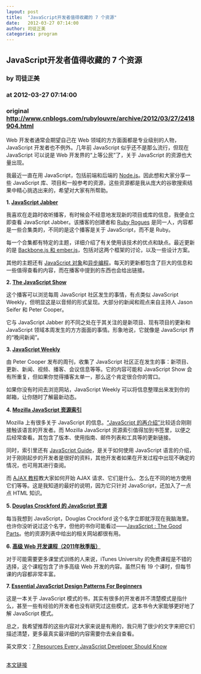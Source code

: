 ```yaml
---
layout: post
title:  "JavaScript开发者值得收藏的 7 个资源"
date:   2012-03-27 07:14:00
author: 司徒正美
categories: program
---
```


## JavaScript开发者值得收藏的 7 个资源
### by 司徒正美
### at 2012-03-27 07:14:00
### original <http://www.cnblogs.com/rubylouvre/archive/2012/03/27/2418904.html>

<p>Web 开发者通常会期望自己在 Web 领域的方方面面都是专业级别的人物，JavaScript 开发者也不例外。几年前 JavaScript 似乎还不是那么流行，但现在 JavaScript 可以说是 Web 开发界的“上等公民”了，关于 JavaScript 的资源也大量出现。</p>

<p>我最近一直在用 JavaScript，包括前端和后端的 <a href="http://nodejs.org/" rel="nofollow">Node.js</a>。因此想和大家分享一些 JavaScript 库、项目和一般参考的资源，这些资源都是我从庞大的谷歌搜索结果中精心挑选出来的，希望对大家有所帮助。</p>
<p><strong>1. <a href="http://javascriptjabber.com/" rel="nofollow">JavaScript Jabber</a></strong></p>
<p>我喜欢在走路时收听播客，有时候会不经意地发现新的项目或库的信息，我便会立即查看 JavaScript Jabber。该播客的创建者和 <a href="http://rubyrogues.com/" rel="nofollow">Ruby Rogues</a> 是同一人，内容都是一些合集类的，不同的是这个播客是关于 JavaScript，而不是 Ruby。</p>
<p>每一个合集都有特定的主题，详细介绍了有关使用该技术的优点和缺点。最近更新的是 <a href="http://javascriptjabber.com/004-jsj-backbone-js-with-jeremy-ashkenas/" rel="nofollow">Backbone.js  和 ember.js</a>，包括对这两个框架的讨论，以及一些设计方案。</p>
<p>其他的主题还有 <a href="http://javascriptjabber.com/005-jsj-javascript-objects/" rel="nofollow">JavaScript 对象</a>和<a href="http://javascriptjabber.com/001-jsj-asynchronous-programming/" rel="nofollow">异步编程</a>。每天的更新都包含了巨大的信息和一些值得查看的内容，而在播客中提到的东西也会给出链接。</p>

<p><strong>2. <a href="http://javascriptshow.com/" rel="nofollow">The JavaScript Show</a></strong></p>
<p>这个播客可以浏览每周 JavaScript 社区发生的事情，有点类似 JavaScript Weekly，但明显这是以音频的形式呈现。大部分的新闻和观点来自主持人 Jason Seifer 和 Peter Cooper。</p>
<p>它与 JavaScript Jabber 的不同之处在于其关注的是新项目、现有项目的更新和 JavaScript 领域本周发生的方方面面的事情。形象地说，它就像是 JavaScript 界的“晚间新闻”。</p>
<p><strong>3. <a href="http://javascriptweekly.com/" rel="nofollow">JavaScript Weekly</a></strong></p>
<p>由 Peter Cooper 发布的周刊，收集了 JavaScript 社区正在发生的事：新项目、更新、新闻、视频、播客、会议信息等等。它的内容可能和 JavaScript Show 会有所重复，但如果你觉得播客太单一，那么这个肯定很合你的胃口。</p>
<p>如果你没有时间去浏览网站，JavaScript Weekly 可以将信息整理出来发到你的邮箱，让你随时了解最新动态。</p>
<p><strong>4. <a href="https://developer.mozilla.org/en/JavaScript" rel="nofollow">Mozilla JavaScript 资源索引</a></strong></p>

<p>Mozilla 上有很多关于 JavaScript 的信息。<a href="https://developer.mozilla.org/en/A_re-introduction_to_JavaScript" rel="nofollow">“JavaScript 的再介绍”</a>比较适合刚刚接触该语言的开发者。而 Mozilla JavaScript 资源索引值得加到书签里，以便之后经常查看。其包含了版本、使用指南、邮件列表和工具等的更新链接。</p>
<p>同时，索引里还有 <a href="https://developer.mozilla.org/en/JavaScript/Guide" rel="nofollow">JavaScript Guide</a>，是关于如何使用 JavaScript 语言的介绍，对于刚刚起步的开发者是很好的资料，其他开发者如果在开发过程中出现不确定的情况，也可用其进行查阅。</p>
<p>而 <a href="https://developer.mozilla.org/en/AJAX/Getting_Started" rel="nofollow">AJAX 教程</a>教大家如何开始 AJAX 请求、它们是什么、怎么在不同的地方使用它们等等。这是我知道的最好的说明，因为它只针对 JavaScript，还加入了一点点 HTML 知识。</p>
<p><strong>5. <a href="http://javascript.crockford.com/" rel="nofollow">Douglas Crockford 的 JavaScript 资源</a></strong></p>
<p>每当我想到 JavaScript，Douglas Crockford 这个名字立即就浮现在我脑海里。也许你没听说过这个名字，但他的书你可能看过——<a href="http://www.amazon.com/JavaScript-Good-Parts-Douglas-Crockford/dp/0596517742/ref=sr_1_2?ie=UTF8&amp;qid=1329232043&amp;sr=8-2" rel="nofollow">JavaScript : The Good Parts</a>。他的资源列表中给出的相关网站都很有用。</p>

<p><strong>6. <a href="http://itunes.apple.com/us/itunes-u/advanced-topics-in-web-development/id454017618?ls=1" rel="nofollow">高级 Web 开发课程（2011年秋季版）</a></strong></p>
<p>对于可能需要更多课堂式训练的人来说，iTunes University 的免费课程是不错的选择，这个课程包含了许多高级 Web 开发的内容。虽然只有 19 个课时，但每节课的内容都非常丰富。</p>
<p><strong>7. <a href="http://addyosmani.com/resources/essentialjsdesignpatterns/book/" rel="nofollow">Essential JavaScript Design Patterns For Beginners</a></strong></p>
<p>这是一本关于 JavaScript 模式的书，其实有很多的开发者并不清楚模式是指什么，甚至一些有经验的开发者也没有研究过这些模式，这本书令大家能够更好地了解 JavaScript 模式。</p>
<p>总之，我希望推荐的这些内容对大家来说是有用的，我只用了很少的文字来把它们描述清楚，更多最真实最详细的内容需要你去亲自查看。</p>
<p> </p>
<p>英文原文：<a href="http://accidentaltechnologist.com/javascript/7-resources-every-javascript-developer-should-know/" rel="nofollow">7 Resources Every JavaScript Developer Should Know</a></p>

<img src="http://www.cnblogs.com/rubylouvre/aggbug/2418904.html?type=1" width="1" height="1" alt=""><p><a href="http://www.cnblogs.com/rubylouvre/archive/2012/03/27/2418904.html">本文链接</a></p>